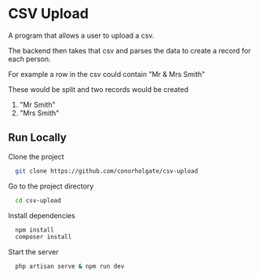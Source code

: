 
# CSV Upload

A program that allows a user to upload a csv.

The backend then takes that csv and parses the data to create a record for each person.

For example a row in the csv could contain 
"Mr & Mrs Smith"

These would be split and two records would be created
1. "Mr Smith"
2. "Mrs Smith"



## Run Locally

Clone the project

```bash
  git clone https://github.com/conorholgate/csv-upload
```

Go to the project directory

```bash
  cd csv-upload
```

Install dependencies

```bash
  npm install
  composer install
```

Start the server

```bash
  php artisan serve & npm run dev
```

